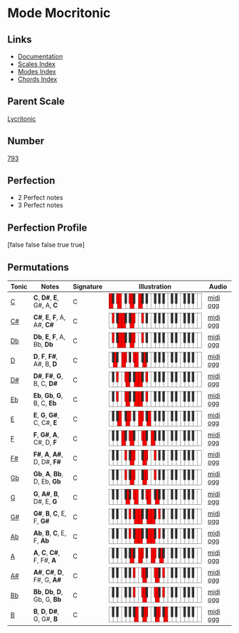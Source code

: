 # Mode Mocritonic

## Links

- [Documentation](index.md)
- [Scales Index](Scales.md)
- [Modes Index](Modes.md)
- [Chords Index](Chords.md)

## Parent Scale

[Lycritonic](ScaleLycritonic.md)

## Number

[793](https://ianring.com/musictheory/scales/793)

## Perfection

- 2 Perfect notes
- 3 Perfect notes

## Perfection Profile

[false false false true true]

## Permutations

| Tonic | Notes | Signature | Illustration | Audio |
|-------|-------|-----------|--------------|-------|
| [C](ModeCNaturalMocritonic.md) | **C**, **D#**, **E**, G#, A, **C** | C | ![CNaturalMocritonic](ModeCNaturalMocritonic.png) | [midi](ModeCNaturalMocritonic.mid) [ogg](ModeCNaturalMocritonic.ogg) |
| [C#](ModeCSharpMocritonic.md) | **C#**, **E**, **F**, A, A#, **C#** | C | ![CSharpMocritonic](ModeCSharpMocritonic.png) | [midi](ModeCSharpMocritonic.mid) [ogg](ModeCSharpMocritonic.ogg) |
| [Db](ModeDFlatMocritonic.md) | **Db**, **E**, **F**, A, Bb, **Db** | C | ![DFlatMocritonic](ModeDFlatMocritonic.png) | [midi](ModeDFlatMocritonic.mid) [ogg](ModeDFlatMocritonic.ogg) |
| [D](ModeDNaturalMocritonic.md) | **D**, **F**, **F#**, A#, B, **D** | C | ![DNaturalMocritonic](ModeDNaturalMocritonic.png) | [midi](ModeDNaturalMocritonic.mid) [ogg](ModeDNaturalMocritonic.ogg) |
| [D#](ModeDSharpMocritonic.md) | **D#**, **F#**, **G**, B, C, **D#** | C | ![DSharpMocritonic](ModeDSharpMocritonic.png) | [midi](ModeDSharpMocritonic.mid) [ogg](ModeDSharpMocritonic.ogg) |
| [Eb](ModeEFlatMocritonic.md) | **Eb**, **Gb**, **G**, B, C, **Eb** | C | ![EFlatMocritonic](ModeEFlatMocritonic.png) | [midi](ModeEFlatMocritonic.mid) [ogg](ModeEFlatMocritonic.ogg) |
| [E](ModeENaturalMocritonic.md) | **E**, **G**, **G#**, C, C#, **E** | C | ![ENaturalMocritonic](ModeENaturalMocritonic.png) | [midi](ModeENaturalMocritonic.mid) [ogg](ModeENaturalMocritonic.ogg) |
| [F](ModeFNaturalMocritonic.md) | **F**, **G#**, **A**, C#, D, **F** | C | ![FNaturalMocritonic](ModeFNaturalMocritonic.png) | [midi](ModeFNaturalMocritonic.mid) [ogg](ModeFNaturalMocritonic.ogg) |
| [F#](ModeFSharpMocritonic.md) | **F#**, **A**, **A#**, D, D#, **F#** | C | ![FSharpMocritonic](ModeFSharpMocritonic.png) | [midi](ModeFSharpMocritonic.mid) [ogg](ModeFSharpMocritonic.ogg) |
| [Gb](ModeGFlatMocritonic.md) | **Gb**, **A**, **Bb**, D, Eb, **Gb** | C | ![GFlatMocritonic](ModeGFlatMocritonic.png) | [midi](ModeGFlatMocritonic.mid) [ogg](ModeGFlatMocritonic.ogg) |
| [G](ModeGNaturalMocritonic.md) | **G**, **A#**, **B**, D#, E, **G** | C | ![GNaturalMocritonic](ModeGNaturalMocritonic.png) | [midi](ModeGNaturalMocritonic.mid) [ogg](ModeGNaturalMocritonic.ogg) |
| [G#](ModeGSharpMocritonic.md) | **G#**, **B**, **C**, E, F, **G#** | C | ![GSharpMocritonic](ModeGSharpMocritonic.png) | [midi](ModeGSharpMocritonic.mid) [ogg](ModeGSharpMocritonic.ogg) |
| [Ab](ModeAFlatMocritonic.md) | **Ab**, **B**, **C**, E, F, **Ab** | C | ![AFlatMocritonic](ModeAFlatMocritonic.png) | [midi](ModeAFlatMocritonic.mid) [ogg](ModeAFlatMocritonic.ogg) |
| [A](ModeANaturalMocritonic.md) | **A**, **C**, **C#**, F, F#, **A** | C | ![ANaturalMocritonic](ModeANaturalMocritonic.png) | [midi](ModeANaturalMocritonic.mid) [ogg](ModeANaturalMocritonic.ogg) |
| [A#](ModeASharpMocritonic.md) | **A#**, **C#**, **D**, F#, G, **A#** | C | ![ASharpMocritonic](ModeASharpMocritonic.png) | [midi](ModeASharpMocritonic.mid) [ogg](ModeASharpMocritonic.ogg) |
| [Bb](ModeBFlatMocritonic.md) | **Bb**, **Db**, **D**, Gb, G, **Bb** | C | ![BFlatMocritonic](ModeBFlatMocritonic.png) | [midi](ModeBFlatMocritonic.mid) [ogg](ModeBFlatMocritonic.ogg) |
| [B](ModeBNaturalMocritonic.md) | **B**, **D**, **D#**, G, G#, **B** | C | ![BNaturalMocritonic](ModeBNaturalMocritonic.png) | [midi](ModeBNaturalMocritonic.mid) [ogg](ModeBNaturalMocritonic.ogg) |
